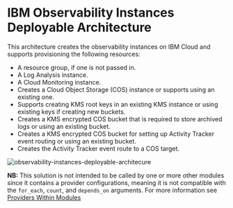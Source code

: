 # IBM Observability Instances Deployable Architecture

This architecture creates the observability instances on IBM Cloud and supports provisioning the following resources:

- A resource group, if one is not passed in.
- A Log Analysis instance.
- A Cloud Monitoring instance.
- Creates a Cloud Object Storage (COS) instance or supports using an existing one.
- Supports creating KMS root keys in an existing KMS instance or using existing keys if creating new buckets.
- Creates a KMS encrypted COS bucket that is required to store archived logs or using an existing bucket.
- Creates a KMS encrypted COS bucket for setting up Activity Tracker event routing or using an existing bucket.
- Creates the Activity Tracker event route to a COS target.

![observability-instances-deployable-architecure](https://github.com/terraform-ibm-modules/terraform-ibm-observability-da/tree/main/reference-architecture/deployable-architecture-observability-instances.svg)

**NB:** This solution is not intended to be called by one or more other modules since it contains a provider configurations, meaning it is not compatible with the `for_each`, `count`, and `depends_on` arguments. For more information see [Providers Within Modules](https://developer.hashicorp.com/terraform/language/modules/develop/providers)
